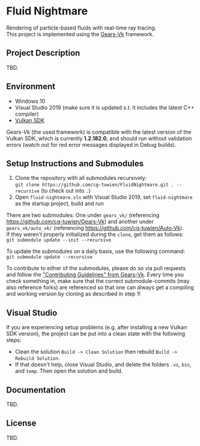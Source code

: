 # Fluid Nightmare

Rendering of particle-based fluids with real-time ray tracing.      
This project is implemented using the [Gears-Vk](https://github.com/cg-tuwien/Gears-Vk) framework.

## Project Description

TBD.

## Environment

- Windows 10
- Visual Studio 2019 (make sure it is updated s.t. it includes the latest C++ compiler)
- [Vulkan SDK](https://vulkan.lunarg.com/sdk/home#windows) 

_Gears-Vk_ (the used framework) is compatible with the latest version of the Vulkan SDK, which is currently **1.2.182.0**, and should run without validation errors (watch out for red error messages displayed in Debug builds).

## Setup Instructions and Submodules

1. Clone the repository with all submodules recursively:       
`git clone https://github.com/cg-tuwien/FluidNightmare.git . --recursive` (to check out into `.`)
2. Open `fluid-nightmare.sln` with Visual Studio 2019, set `fluid-nightmare` as the startup project, build and run

There are two submodules: One under `gears_vk/` (referencing https://github.com/cg-tuwien/Gears-Vk) and another under `gears_vk/auto_vk/` (referencing https://github.com/cg-tuwien/Auto-Vk).    
If they weren't properly initialized during the `clone`, get them as follows:      
`git submodule update --init --recursive`

To update the submodules on a daily basis, use the following command:  
`git submodule update --recursive`

To contribute to either of the submodules, please do so via pull requests and follow the ["Contributing Guidelines" from Gears-Vk](https://github.com/cg-tuwien/Gears-Vk/blob/master/CONTRIBUTING.md). Every time you check something in, make sure that the correct submodule-commits (may also reference forks) are referenced so that one can always get a compiling and working version by cloning as described in step 1!

## Visual Studio

If you are experiencing setup problems (e.g. after installing a new Vulkan SDK version), the project can be put into a clean state with the following steps:
- Clean the solution `Build -> Clean Solution` then rebuild `Build -> Rebuild Solution`.
- If that doesn't help, close Visual Studio, and delete the folders `.vs`, `bin`, and `temp`. Then open the solution and build.

## Documentation 

TBD.

## License 

TBD.
